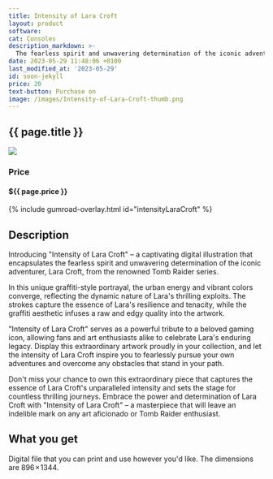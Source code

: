 ```yaml
---
title: Intensity of Lara Croft
layout: product
software: 
cat: Consoles
description_markdown: >-
  The fearless spirit and unwavering determination of the iconic adventurer, Lara Croft.
date: 2023-05-29 11:48:06 +0100
last_modified_at: '2023-05-29'
id: soon-jekyll
price: 20
text-button: Purchase on
image: /images/Intensity-of-Lara-Croft-thumb.png
---
```

## {{ page.title }}

<a href="https://wooley.gumroad.com/l/intensityLaraCroft" class="no-underline pv2 grow db"><img class="w-100" src="{{site.baseurl}}/images/Intensity-of-Lara-Croft-mock.png"></a>

### Price
<h4 itemprop="priceCurrency" content="USD">$<span itemprop="price" content="{{ page.price }}">{{ page.price }}</span></h4>

{% include gumroad-overlay.html id="intensityLaraCroft" %}

## Description
Introducing "Intensity of Lara Croft" – a captivating digital illustration that encapsulates the fearless spirit and unwavering determination of the iconic adventurer, Lara Croft, from the renowned Tomb Raider series.

In this unique graffiti-style portrayal, the urban energy and vibrant colors converge, reflecting the dynamic nature of Lara's thrilling exploits. The strokes capture the essence of Lara's resilience and tenacity, while the graffiti aesthetic infuses a raw and edgy quality into the artwork.

"Intensity of Lara Croft" serves as a powerful tribute to a beloved gaming icon, allowing fans and art enthusiasts alike to celebrate Lara's enduring legacy. Display this extraordinary artwork proudly in your collection, and let the intensity of Lara Croft inspire you to fearlessly pursue your own adventures and overcome any obstacles that stand in your path.

Don't miss your chance to own this extraordinary piece that captures the essence of Lara Croft's unparalleled intensity and sets the stage for countless thrilling journeys. Embrace the power and determination of Lara Croft with "Intensity of Lara Croft" – a masterpiece that will leave an indelible mark on any art aficionado or Tomb Raider enthusiast.

## What you get

Digital file that you can print and use however you'd like. The dimensions are 896 × 1344.